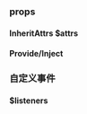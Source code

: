 <!--
 * @Author: your name
 * @Date: 2020-10-26 17:17:08
 * @LastEditTime: 2020-10-28 15:40:56
 * @LastEditors: Please set LastEditors
 * @Description: In User Settings Edit
 * @FilePath: \vue-compontents\word.md
-->
### props

#### InheritAttrs $attrs

#### Provide/Inject

### 自定义事件

#### $listeners